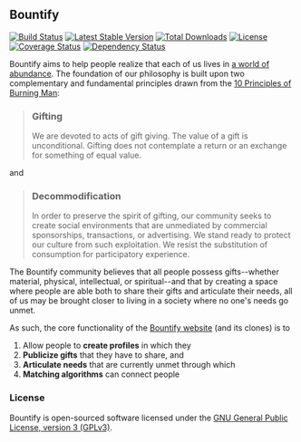 ## Bountify

[![Build Status](https://travis-ci.org/Bountify/bountify.svg)](https://travis-ci.org/Bountify/bountify)
[![Latest Stable Version](https://poser.pugx.org/bountify/bountify/v/stable)](https://packagist.org/packages/bountify/bountify) [![Total Downloads](https://poser.pugx.org/bountify/bountify/downloads)](https://packagist.org/packages/bountify/bountify) [![License](https://poser.pugx.org/bountify/bountify/license)](https://packagist.org/packages/bountify/bountify) [![Coverage Status](https://coveralls.io/repos/Bountify/bountify/badge.svg?branch=master&service=github)](https://coveralls.io/github/Bountify/bountify?branch=master) [![Dependency Status](https://www.versioneye.com/user/projects/55cab42fdfed0a001e00012e/badge.svg?style=flat)](https://www.versioneye.com/user/projects/55cab42fdfed0a001e00012e)

Bountify aims to help people realize that each of us lives in [a world of abundance](http://www.resurgence.org/magazine/article4233-a-beautiful-world-of-abundance.html). The foundation of our philosophy is built upon two complementary and fundamental principles drawn from the [10 Principles of Burning Man](http://burningman.org/culture/philosophical-center/10-principles/):

> ### Gifting
> We are devoted to acts of gift giving. The value of a gift is unconditional. Gifting does not contemplate a return or an exchange for something of equal value.

and

> ### Decommodification
> In order to preserve the spirit of gifting, our community seeks to create social environments that are unmediated by commercial sponsorships, transactions, or advertising. We stand ready to protect our culture from such exploitation. We resist the substitution of consumption for participatory experience.

The Bountify community believes that all people possess gifts--whether material, physical, intellectual, or spiritual--and that by creating a space where people are able both to share their gifts and articulate their needs, all of us may be brought closer to living in a society where no one's needs go unmet.

As such, the core functionality of the [Bountify website](http://bountify.net) (and its clones) is to

1. Allow people to **create profiles** in which they
2. **Publicize gifts** that they have to share, and
3. **Articulate needs** that are currently unmet through which
4. **Matching algorithms** can connect people 

### License

Bountify is open-sourced software licensed under the [GNU General Public License, version 3 (GPLv3)](http://opensource.org/licenses/GPL-3.0).
